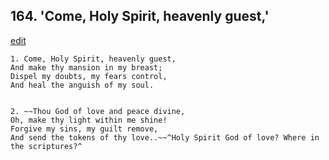 
## 164.  'Come, Holy Spirit, heavenly guest,'
[edit](https://docs.google.com/document/d/1QxUAz5cBuzr0vIWK4vZjOem5FG%2DV2G19/edit?mode=html)



    1. Come, Holy Spirit, heavenly guest,
    And make thy mansion in my breast;
    Dispel my doubts, my fears control,
    And heal the anguish of my soul.


    2. ~~Thou God of love and peace divine,
    Oh, make thy light within me shine!
    Forgive my sins, my guilt remove,
    And send the tokens of thy love..~~^Holy Spirit God of love? Where in the scriptures?^
